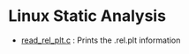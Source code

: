 # Linux Static Analysis

-  [read_rel_plt.c](https://github.com/indra-kr/Linux-Static-Analysis/blob/master/read_rel.plt.c) : Prints the .rel.plt information

